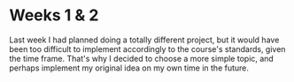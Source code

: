 # Weeks 1 & 2

Last week I had planned doing a totally different project, but it would have been too difficult to implement accordingly to the course's standards, given the time frame. That's why I decided to choose a more simple topic, and perhaps implement my original idea on my own time in the future.